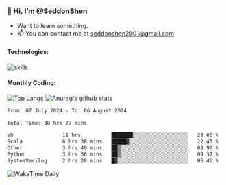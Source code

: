 ### 👋 Hi, I’m @SeddonShen
- Want to learn something.
- 📫 You can contact me at seddonshen2001@gmail.com

#### Technologies:

![skills](https://skillicons.dev/icons?i=scala,js,html,css,bootstrap,jquery,c,cpp,cloudflare,django,docker,flask,git,github,githubactions,linux,latex,mysql,nodejs,ps,php,pr,py,raspberrypi,redis,unreal,v,vscode,vue,bash)

#### Monthly Coding:
[![Top Langs](https://github-readme-stats.vercel.app/api/top-langs?username=seddonshen&show_icons=true&locale=en&layout=compact&hide=html&langs_count=8)](https://github.com/SeddonShen/)
[![Anurag's github stats](https://github-readme-stats.vercel.app/api?username=SeddonShen&count_private=true&show_icons=true)](https://github.com/anuraghazra/github-readme-stats)
<!--START_SECTION:waka-->

```txt
From: 07 July 2024 - To: 06 August 2024

Total Time: 38 hrs 27 mins

sh                11 hrs          ███████░░░░░░░░░░░░░░░░░░   28.60 %
Scala             8 hrs 38 mins   █████▓░░░░░░░░░░░░░░░░░░░   22.45 %
Other             3 hrs 49 mins   ██▒░░░░░░░░░░░░░░░░░░░░░░   09.97 %
Python            3 hrs 36 mins   ██▒░░░░░░░░░░░░░░░░░░░░░░   09.37 %
SystemVerilog     2 hrs 28 mins   █▓░░░░░░░░░░░░░░░░░░░░░░░   06.46 %
```

<!--END_SECTION:waka-->

![WakaTime Daily](https://wakatime.com/share/@seddon2001/61a7e342-5f12-4fea-bf92-1fac161e97d6.svg)
<!---
SeddonShen/SeddonShen is a ✨ special ✨ repository because its `README.md` (this file) appears on your GitHub profile.
You can click the Preview link to take a look at your changes.
--->
